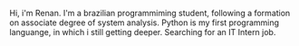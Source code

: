 Hi, i'm Renan. I'm a brazilian programmiming student, following a formation on associate degree of system analysis.
Python is my first programming languange, in which i still getting deeper.
Searching for an IT Intern job.
